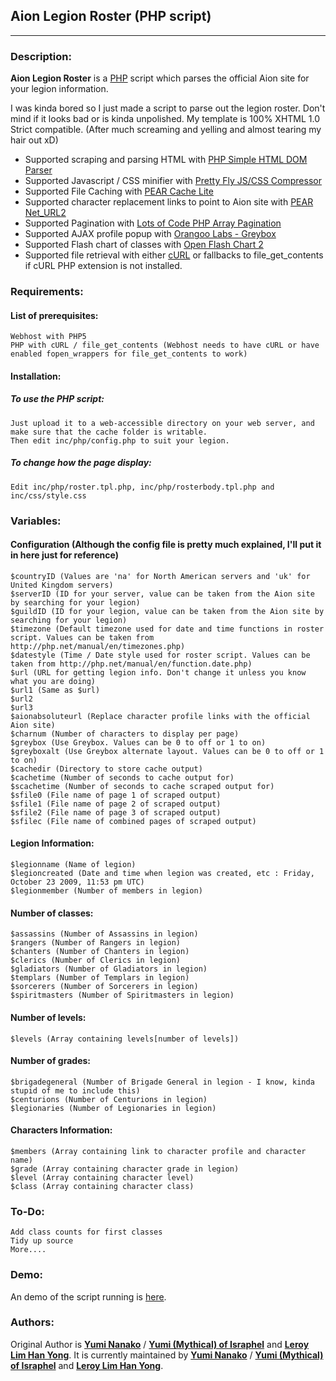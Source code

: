 Aion Legion Roster (PHP script)
------------------
------------------

### **Description**:
**Aion Legion Roster** is a [PHP](http://www.php.net "PHP Website") script which parses the official Aion site for your legion information.

I was kinda bored so I just made a script to parse out the legion roster.
Don't mind if it looks bad or is kinda unpolished.
My template is 100% XHTML 1.0 Strict compatible. (After much screaming and yelling and almost tearing my hair out xD)

- Supported scraping and parsing HTML with [PHP Simple HTML DOM Parser](http://simplehtmldom.sourceforge.net/ "PHP Simple HTML DOM Parser")
- Supported Javascript / CSS minifier with [Pretty Fly JS/CSS Compressor](http://prettyflywebsite.com/css/simple-and-fast-css-javascript-compressor-updated/ "Pretty Fly CSS/JS Compressor")
- Supported File Caching with [PEAR Cache Lite](http://pear.php.net/package/Cache_Lite/ "PEAR Cache Lite")
- Supported character replacement links to point to Aion site with [PEAR Net_URL2](http://pear.php.net/package/Net_URL2/ "PEAR Net_URL2")
- Supported Pagination with [Lots of Code PHP Array Pagination](http://www.lotsofcode.com/php/php-array-pagination.htm "Lots of Code PHP Array Pagination")
- Supported AJAX profile popup with [Orangoo Labs - Greybox](http://orangoo.com/labs/GreyBox/ "Orangoo Labs - Greybox")
- Supported Flash chart of classes with [Open Flash Chart 2](http://teethgrinder.co.uk/open-flash-chart-2/ "Open Flash Chart 2")
- Supported file retrieval with either [cURL](http://php.net/manual/en/book.curl.php "PHP: cURL - Manual") or fallbacks to file_get_contents if cURL PHP extension is not installed.

### **Requirements**:
#### List of prerequisites:

	Webhost with PHP5
	PHP with cURL / file_get_contents (Webhost needs to have cURL or have enabled fopen_wrappers for file_get_contents to work)

#### Installation:

##### To use the PHP script:
    Just upload it to a web-accessible directory on your web server, and make sure that the cache folder is writable.
    Then edit inc/php/config.php to suit your legion.

##### To change how the page display: 
    Edit inc/php/roster.tpl.php, inc/php/rosterbody.tpl.php and inc/css/style.css

### **Variables**:
#### Configuration (Although the config file is pretty much explained, I'll put it in here just for reference)

    $countryID (Values are 'na' for North American servers and 'uk' for United Kingdom servers)
    $serverID (ID for your server, value can be taken from the Aion site by searching for your legion)
    $guildID (ID for your legion, value can be taken from the Aion site by searching for your legion)
    $timezone (Default timezone used for date and time functions in roster script. Values can be taken from http://php.net/manual/en/timezones.php)
    $datestyle (Time / Date style used for roster script. Values can be taken from http://php.net/manual/en/function.date.php)
    $url (URL for getting legion info. Don't change it unless you know what you are doing)
    $url1 (Same as $url)
    $url2
    $url3
    $aionabsoluteurl (Replace character profile links with the official Aion site)
    $charnum (Number of characters to display per page)
    $greybox (Use Greybox. Values can be 0 to off or 1 to on)
    $greyboxalt (Use Greybox alternate layout. Values can be 0 to off or 1 to on)
    $cachedir (Directory to store cache output)
    $cachetime (Number of seconds to cache output for)
    $scachetime (Number of seconds to cache scraped output for)
    $sfile0 (File name of page 1 of scraped output)
    $sfile1 (File name of page 2 of scraped output)
    $sfile2 (File name of page 3 of scraped output)
    $sfilec (File name of combined pages of scraped output)

#### Legion Information:

    $legionname (Name of legion)
    $legioncreated (Date and time when legion was created, etc : Friday, October 23 2009, 11:53 pm UTC)
    $legionmember (Number of members in legion)

#### Number of classes:

    $assassins (Number of Assassins in legion)
    $rangers (Number of Rangers in legion)
    $chanters (Number of Chanters in legion)
    $clerics (Number of Clerics in legion)
    $gladiators (Number of Gladiators in legion)
    $templars (Number of Templars in legion)
    $sorcerers (Number of Sorcerers in legion)
    $spiritmasters (Number of Spiritmasters in legion)

#### Number of levels:

    $levels (Array containing levels[number of levels])

#### Number of grades:

    $brigadegeneral (Number of Brigade General in legion - I know, kinda stupid of me to include this)
    $centurions (Number of Centurions in legion)
    $legionaries (Number of Legionaries in legion)    

#### Characters Information:

    $members (Array containing link to character profile and character name)
    $grade (Array containing character grade in legion)
    $level (Array containing character level)
    $class (Array containing character class)

### **To-Do**:

    Add class counts for first classes
    Tidy up source
    More....

### **Demo**:

An demo of the script running is [here](http://nanaforge.info/roster/ "Yumi Aion Legion Roster Script Demo").

### **Authors**:

Original Author is [**Yumi Nanako**](mailto:yuminanako@yuminanako.info "Yumi Nanako E-mail") / [**Yumi (Mythical) of Israphel**](http://na.aiononline.com/livestatus/character-legion/search?serverID=2&charID=329640 "Yumi's Aion Profile") and [**Leroy Lim Han Yong**](mailto:leroylim@yuminanako.info "Leroy Lim E-mail").
It is currently maintained by [**Yumi Nanako**](mailto:yuminanako@yuminanako.info "Yumi Nanako E-mail") / [**Yumi (Mythical) of Israphel**](http://na.aiononline.com/livestatus/character-legion/search?serverID=2&charID=329640 "Yumi's Aion Profile") and [**Leroy Lim Han Yong**](mailto:leroylim@yuminanako.info "Leroy Lim E-mail").
